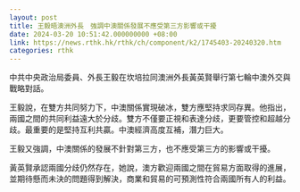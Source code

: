 ```yaml
---
layout: post
title: 王毅晤澳洲外長　強調中澳關係發展不應受第三方影響或干擾
date: 2024-03-20 10:51:42.000000000 +08:00
link: https://news.rthk.hk/rthk/ch/component/k2/1745403-20240320.htm
categories: rthk
---
```


中共中央政治局委員、外長王毅在坎培拉同澳洲外長黃英賢舉行第七輪中澳外交與戰略對話。

王毅說，在雙方共同努力下，中澳關係實現破冰，雙方應堅持求同存異。他指出，兩國之間的共同利益遠大於分歧。雙方不僅要正視和表達分歧，更要管控和超越分歧。最重要的是堅持互利共贏。中澳經濟高度互補，潛力巨大。

王毅又強調，中澳關係的發展不針對第三方，也不應受第三方的影響或干擾。

黃英賢承認兩國分歧仍然存在，她說，澳方歡迎兩國之間在貿易方面取得的進展，並期待懸而未決的問題得到解決，商業和貿易的可預測性符合兩國所有人的利益。
